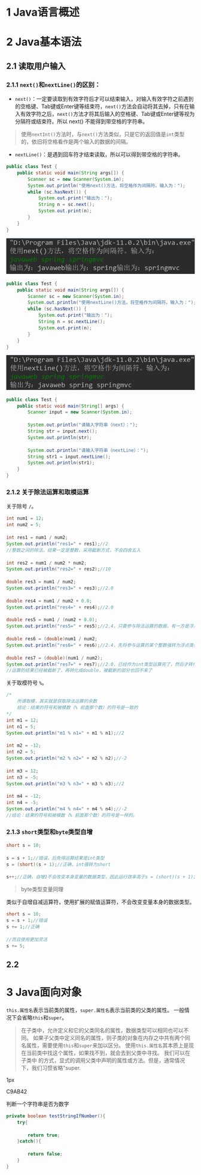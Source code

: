 # 1 Java语言概述



# 2 Java基本语法

## 2.1 读取用户输入

### 2.1.1 `next()`和`nextLine()`的区别：

* `next()`：一定要读取到有效字符后才可以结束输入，对输入有效字符之前遇到的空格键、Tab键或Enter键等结束符，`next()`方法会自动将其去掉，只有在输入有效字符之后，`next()`方法才将其后输入的空格键、Tab键或Enter键等视为分隔符或结束符。所以 next() 不能得到带空格的字符串。

> 使用`nextInt()`方法时，与`next()`方法类似，只是它的返回值是`int`类型的，依旧将空格看作是两个输入的数据的间隔。

* `nextLine()`：是遇到回车符才结束读取，所以可以得到带空格的字符串。

```java
public class Test {
    public static void main(String args[]) {
        Scanner sc = new Scanner(System.in);
        System.out.println("使用next()方法，将空格作为间隔符。输入为：");
        while (sc.hasNext()) {
            System.out.print("输出为：");
            String n = sc.next();
            System.out.print(n);
        }
    }
}
```

![next-nextline-result-1](./images/summary/next-nextline-result-1.png)

```java
public class Test {
    public static void main(String args[]) {
        Scanner sc = new Scanner(System.in);
        System.out.println("使用nextLine()方法，将空格作为间隔符。输入为：");
        while (sc.hasNext()) {
            System.out.print("输出为：");
            String n = sc.nextLine();
            System.out.print(n);
        }
    }
}
```

![next-nextline-result-2](./images/summary/next-nextline-result-2.png)

```java
public class Test {
	public static void main(String[] args) {
        Scanner input = new Scanner(System.in);

        System.out.println("请输入字符串（next）：");
        String str = input.next();
        System.out.println(str);

        System.out.println("请输入字符串（nextLine）：");
        String str1 = input.nextLine();
        System.out.println(str1);
    }
}
```

### 2.1.2 关于除法运算和取模运算

关于除号 `/`。

```java
int num1 = 12;
int num2 = 5;

int res1 = num1 / num2;
System.out.println("res1=" + res1);//2
//整数之间的除法，结果一定是整数，采用截断方式，不会四舍五入

int res2 = num1 / num2 * num2;
System.out.println("res2=" + res2);//10

double res3 = num1 / num2;
System.out.println("res3=" + res3);//2.0

double res4 = num1 / num2 + 0.0;
System.out.println("res4=" + res4);//2.0

double res5 = num1 / (num2 + 0.0);
System.out.println("res5=" + res5);//2.4，只要参与除法运算的数据，有一方是浮点型，另一方也会被转换为浮点型，再进行运算

double res6 = (double)num1 / num2;
System.out.println("res6=" + res6);//2.4，先将参与运算的某个整数强转为浮点类型，再运算

double res7 = (double)(num1 / num2);
System.out.println("res7=" + res7);//2.0，已经作为int类型运算完了，然后才转化为double
//运算的结果已经被截断了，再转化成double，被截断的部分也回不来了
```

关于取模符号 `%`。

```java
/*
	所谓取模，其实就是获取除法运算的余数
	结论：结果的符号和被模数（% 前面那个数）的符号是一致的
*/
int m1 = 12;
int n1 = 5;
System.out.println("m1 % n1=" + m1 % n1);//2

int m2 = -12;
int n2 = 5;
System.out.println("m2 % n2=" + m2 % n2);//-2

int m3 = 12;
int n3 = -5;
System.out.println("m3 % n3=" + m3 % n3);//2

int m4 = -12;
int n4 = -5;
System.out.println("m4 % n4=" + m4 % n4);//-2
//结论：结果的符号和被模数（% 前面那个数）的符号是一样的。
```

### 2.1.3 `short`类型和`byte`类型自增

```java
short s = 10;

s = s + 1;//错误，后免得运算结果是int类型
s = (short)(s + 1);//正确，int强转为short

s++;//正确，自增1不会改变本身变量的数据类型，因此运行效率高于s = (short)(s + 1);
```

> byte类型变量同理

类似于自增自减运算符，使用扩展的赋值运算符，不会改变变量本身的数据类型。

```java
short s = 10;
s = s + 1;//错误
s += 1;//正确

//而且使用更加灵活
s += 5;
```


## 2.2 



# 3 Java面向对象

`this.属性名`表示当前类的属性，`super.属性名`表示当前类的父类的属性。
一般情况下会省略`this`和`super`。
> 在子类中，允许定义和它的父类同名的属性，数据类型可以相同也可以不同。
如果子父类中定义同名的属性，则子类的对象在内存之中共有两个同名属性，需要使用`this`和`super`来加以区分。
使用`this.属性名`其本质上是现在当前类中找这个属性，如果找不到，就会去到父类中寻找。
我们可以在子类中
的方式，显式的调用父类中声明的属性或方法。但是，通常情况下，我们习惯省略"super.


1px

C9AB42



判断一个字符串是否为数字

```java
private boolean testStringIfNumber(){
    try{

        return true;
    }catch(){
        
        return false;
    }
}
```
